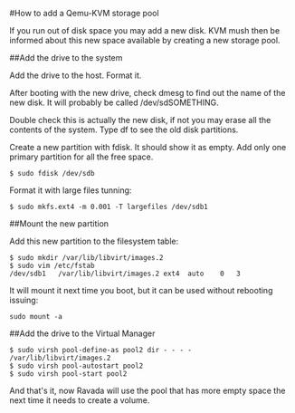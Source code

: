 #How to add a Qemu-KVM storage pool

If you run out of disk space you may add a new disk. KVM mush then
be informed about this new space available by creating a new
storage pool.

##Add the drive to the system

Add the drive to the host. Format it.

After booting with the new drive, check dmesg to find out the
name of the new disk. It will probably be called /dev/sdSOMETHING.

Double check this is actually the new disk, if not you may erase
all the contents of the system. Type df to see the old disk partitions.

Create a new partition with fdisk. It should show it as empty. Add only
one primary partition for all the free space.

    $ sudo fdisk /dev/sdb

Format it with large files tunning:

    $ sudo mkfs.ext4 -m 0.001 -T largefiles /dev/sdb1

##Mount the new partition

Add this new partition to the filesystem table:

    $ sudo mkdir /var/lib/libvirt/images.2
    $ sudo vim /etc/fstab
    /dev/sdb1   /var/lib/libvirt/images.2 ext4  auto    0   3

It will mount it next time you boot, but it can be used without rebooting
issuing:

    sudo mount -a

##Add the drive to the Virtual Manager

    $ sudo virsh pool-define-as pool2 dir - - - - /var/lib/libvirt/images.2
    $ sudo virsh pool-autostart pool2
    $ sudo virsh pool-start pool2

And that's it, now Ravada will use the pool that has more empty space the
next time it needs to create a volume.

